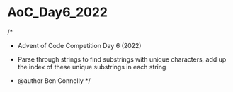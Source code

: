 # AoC_Day6_2022

/*
* Advent of Code Competition Day 6 (2022)

* Parse through strings to find substrings with unique characters, add up the index of these unique substrings in each string

* @author Ben Connelly
*/
